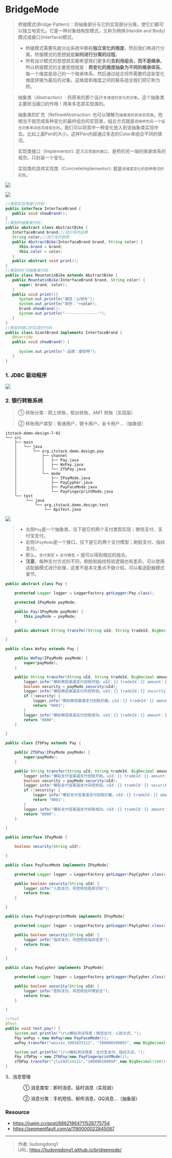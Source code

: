 # BridgeMode


> 桥接模式(Bridge Pattern)：将抽象部分与它的实现部分分离，使它们都可以独立地变化。它是一种对象结构型模式，又称为柄体(Handle and Body)模式或接口(Interface)模式。
>
> - 桥接模式需要先能分出系统中那些**独立变化的维度**，然后我们再进行分离。桥接模式的思想就是**如何进行分离的过程**。
> - 所有设计模式的思想其实都希望我们更多的**去利用组合，而不是继承**。所以桥接模式的主要思想就是：**将变化的维度抽象为不同的继承体系**，每一个维度是自己的一个继承体系，然后通过组合将所需要的这些变化维度拼接为最后的对象。这维度和维度之间的联系组合我们把它称为桥。

> 抽象类（Abstraction）: 将原来的那个设计`多维度的变化的对象`。这个抽象类主要担当接口的作用！用来多态其实现类的。
>
> 抽象类的扩充（RefinedAbstraction: 也可以理解为`抽象类的具体实现类`。他相当于就完成各种变化的最终组合的实现类，组合方式就是`调用桥的另一个组合对象来动态完成组合的`。我们可以将其中一种变化放入到该抽象类实现中去。比如上面Pen的大小。这样Pen内部通过多态的Color来组合不同的情况。
>
> 实现类接口（Implementor): 定义`实现类的接口`，是桥的另一端的继承体系的祖宗。只封装一个变化。
>
> 实现类的具体实现类（ConcreteImplementor): 就是`该维度变化的各种情况的实现`。

![](https://lddpicture.oss-cn-beijing.aliyuncs.com/picture/image-20210705144604350.png)

![](https://lddpicture.oss-cn-beijing.aliyuncs.com/picture/image-20210705145331862.png)

```java
//典型实现类接口代码：
public interface InterfaceBrand {
   public void showBrand();
}
//典型的抽象类代码：
public abstract class AbstractBike {
   InterfaceBrand brand;//自行车的品牌
   String color;//自行车的颜色
   public AbstractBike(InterfaceBrand brand, String color) {
      this.brand = brand;
      this.color = color;
   }
   public abstract void print();
}
//典型的扩充抽象类代码：
public class MountatinBike extends AbstractBike {
   public MountatinBike(InterfaceBrand brand, String color) {
      super( brand, color);
   }
   public void print(){
      System.out.println("属性：山地车");
      System.out.println("颜色："+color);
      brand.showBrand();
      System.out.println("---------------");
   }
}
//典型的接口的实现的代码：
public class GiantBrand implements InterfaceBrand {
   @Override
   public void showBrand() {
      
      System.out.println("-品牌：捷安特");
   }
}
```

### 1. JDBC 驱动程序

![](https://lddpicture.oss-cn-beijing.aliyuncs.com/picture/image-20210705145100863.png)



### 2. 银行转账系统

> ① 转账分类：网上转账，柜台转账，AMT 转账（实现层）
>
> ② 转账用户类型：普通用户，银卡用户，金卡用户...（抽象层）

```
itstack-demo-design-7-02
└── src
    ├── main
    │   └── java
    │       └── org.itstack.demo.design.pay
    │           ├── channel
    │           │   ├── Pay.java
    │           │   ├── WxPay.java
    │           │   └── ZfbPay.java
    │           └── mode
    │               ├── IPayMode.java
    │               ├── PayCypher.java
    │               ├── PayFaceMode.java
    │               └── PayFingerprintMode.java
    └── test
         └── java
             └── org.itstack.demo.design.test
                 └── ApiTest.java
```

![](https://lddpicture.oss-cn-beijing.aliyuncs.com/picture/image-20210705145704633.png)

> - 左侧`Pay`是一个抽象类，往下是它的两个支付类型实现；微信支付、支付宝支付。
> - 右侧`IPayMode`是一个接口，往下是它的两个支付模型；刷脸支付、指纹支付。
> - 那么，`支付类型` × `支付模型` = 就可以得到相应的组合。
> - **注意**，每种支付方式的不同，刷脸和指纹校验逻辑也有差异，可以使用适配器模式进行处理，这里不是本文重点不做介绍，可以看适配器模式章节。

```java
public abstract class Pay {

    protected Logger logger = LoggerFactory.getLogger(Pay.class);

    protected IPayMode payMode;

    public Pay(IPayMode payMode) {
        this.payMode = payMode;
    }

    public abstract String transfer(String uId, String tradeId, BigDecimal amount);

}

public class WxPay extends Pay {

    public WxPay(IPayMode payMode) {
        super(payMode);
    }

    public String transfer(String uId, String tradeId, BigDecimal amount) {
        logger.info("模拟微信渠道支付划账开始。uId：{} tradeId：{} amount：{}", uId, tradeId, amount);
        boolean security = payMode.security(uId);
        logger.info("模拟微信渠道支付风控校验。uId：{} tradeId：{} security：{}", uId, tradeId, security);
        if (!security) {
            logger.info("模拟微信渠道支付划账拦截。uId：{} tradeId：{} amount：{}", uId, tradeId, amount);
            return "0001";
        }
        logger.info("模拟微信渠道支付划账成功。uId：{} tradeId：{} amount：{}", uId, tradeId, amount);
        return "0000";
    }

}

public class ZfbPay extends Pay {

    public ZfbPay(IPayMode payMode) {
        super(payMode);
    }

    public String transfer(String uId, String tradeId, BigDecimal amount) {
        logger.info("模拟支付宝渠道支付划账开始。uId：{} tradeId：{} amount：{}", uId, tradeId, amount);
        boolean security = payMode.security(uId);
        logger.info("模拟支付宝渠道支付风控校验。uId：{} tradeId：{} security：{}", uId, tradeId, security);
        if (!security) {
            logger.info("模拟支付宝渠道支付划账拦截。uId：{} tradeId：{} amount：{}", uId, tradeId, amount);
            return "0001";
        }
        logger.info("模拟支付宝渠道支付划账成功。uId：{} tradeId：{} amount：{}", uId, tradeId, amount);
        return "0000";
    }

}

public interface IPayMode {

    boolean security(String uId);

}

public class PayFaceMode implements IPayMode{

    protected Logger logger = LoggerFactory.getLogger(PayCypher.class);

    public boolean security(String uId) {
        logger.info("人脸支付，风控校验脸部识别");
        return true;
    }

}

public class PayFingerprintMode implements IPayMode{

    protected Logger logger = LoggerFactory.getLogger(PayCypher.class);

    public boolean security(String uId) {
        logger.info("指纹支付，风控校验指纹信息");
        return true;
    }

}

public class PayCypher implements IPayMode{

    protected Logger logger = LoggerFactory.getLogger(PayCypher.class);

    public boolean security(String uId) {
        logger.info("密码支付，风控校验环境安全");
        return true;
    }

}

//Test
@Test
public void test_pay() {
    System.out.println("\r\n模拟测试场景；微信支付、人脸方式。");
    Pay wxPay = new WxPay(new PayFaceMode());
    wxPay.transfer("weixin_1092033111", "100000109893", new BigDecimal(100));

    System.out.println("\r\n模拟测试场景；支付宝支付、指纹方式。");
    Pay zfbPay = new ZfbPay(new PayFingerprintMode());
    zfbPay.transfer("jlu19dlxo111","100000109894",new BigDecimal(100));
}
```

3、消息管理

　　　　① 消息类型：即时消息、延时消息（实现层）

　　　　② 消息分类：手机短信、邮件消息，QQ消息...（抽象层）

### Resource

- https://juejin.cn/post/68621864711528775754
- https://segmentfault.com/a/1190000022845087

---

> 作者: liudongdong1  
> URL: https://liudongdong1.github.io/bridgemode/  

